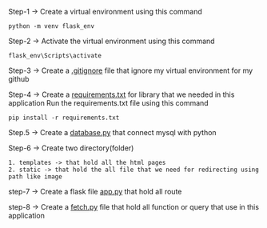 Step-1 -> Create a virtual environment using this command

    python -m venv flask_env

Step-2 -> Activate the virtual environment using this command

    flask_env\Scripts\activate

Step-3 -> Create a [.gitignore](.gitignore) file that ignore my virtual environment for my github

Step-4 -> Create a [requirements.txt](requirements.txt) for library that we needed in this application
Run the requirements.txt file using this command
    
    pip install -r requirements.txt

Step.5 -> Create a [database.py](database.py) that connect mysql with python

Step-6 -> Create two directory(folder)

    1. templates -> that hold all the html pages
    2. static -> that hold the all file that we need for redirecting using path like image

step-7 -> Create a flask file  [app.py](app.py) that hold all route

step-8 -> Create a [fetch.py](fetch.py) file that hold all function or query that use in this application